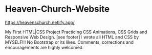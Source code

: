 # Heaven-Church-Website
https://heavenschurch.netlify.app/

My First HTML|CSS Project
Practicing CSS Animations, CSS Grids and Responsive Web Design.
[see footer]
I wrote all HTML and CSS by MYSELF!!! No Bootstrap or its likes. 
Comments, corrections and encouragements are highly welcomed. 
